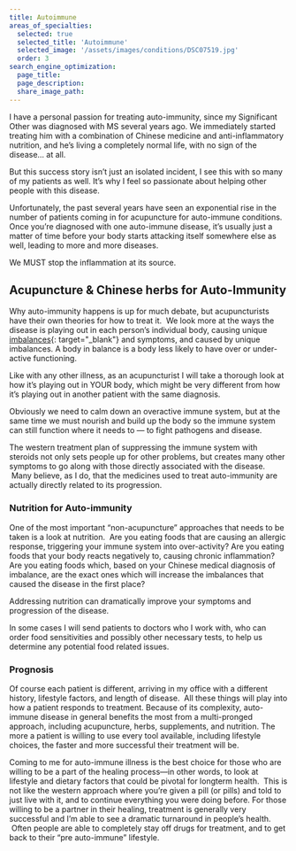 ```yaml
---
title: Autoimmune
areas_of_specialties:
  selected: true
  selected_title: 'Autoimmune'
  selected_image: '/assets/images/conditions/DSC07519.jpg'
  order: 3
search_engine_optimization:
  page_title:
  page_description:
  share_image_path:
---
```


I have a personal passion for treating auto-immunity, since my Significant Other was diagnosed with MS several years ago. We immediately started treating him with a combination of Chinese medicine and anti-inflammatory nutrition, and he’s living a completely normal life, with no sign of the disease… at all.

But this success story isn’t just an isolated incident, I see this with so many of my patients as well. It’s why I feel so passionate about helping other people with this disease.

Unfortunately, the past several years have seen an exponential rise in the number of patients coming in for acupuncture for auto-immune conditions. Once you’re diagnosed with one auto-immune disease, it’s usually just a matter of time before your body starts attacking itself somewhere else as well, leading to more and more diseases.

We MUST stop the inflammation at its source.

## Acupuncture & Chinese herbs for Auto-Immunity

Why auto-immunity happens is up for much debate, but acupuncturists have their own theories for how to treat it.&nbsp; We look more at the ways the disease is playing out in each person’s individual body, causing unique [imbalances](/2018/06/30/what-does-balance-actually-mean-in-the-acupuncture-clinic/){: target="_blank"} and symptoms, and caused by unique imbalances. A body in balance is a body less likely to have over or under-active functioning.

Like with any other illness, as an acupuncturist I will take a thorough look at how it’s playing out in YOUR body, which might be very different from how it’s playing out in another patient with the same diagnosis.

Obviously we need to calm down an overactive immune system, but at the same time we must nourish and build up the body so the immune system can still function where it needs to — to fight pathogens and disease.

The western treatment plan of suppressing the immune system with steroids not only sets people up for other problems, but creates many other symptoms to go along with those directly associated with the disease. &nbsp;Many believe, as I do, that the medicines used to treat auto-immunity are actually directly related to its progression.

### Nutrition for Auto-immunity

One of the most important “non-acupuncture” approaches that needs to be taken is a look at nutrition. &nbsp;Are you eating foods that are causing an allergic response, triggering your immune system into over-activity? Are you eating foods that your body reacts negatively to, causing chronic inflammation? Are you eating foods which, based on your Chinese medical diagnosis of imbalance, are the exact ones which will increase the imbalances that caused the disease in the first place?

Addressing nutrition can dramatically improve your symptoms and progression of the disease.

In some cases I will send patients to doctors who I work with, who can order food sensitivities and possibly other necessary tests, to help us determine any potential food related issues.

### Prognosis

Of course each patient is different, arriving in my office with a different history, lifestyle factors, and length of disease. &nbsp;All these things will play into how a patient responds to treatment. Because of its complexity, auto-immune disease in general benefits the most from a multi-pronged approach, including acupuncture, herbs, supplements, and nutrition. The more a patient is willing to use every tool available, including lifestyle choices, the faster and more successful their treatment will be.

Coming to me for auto-immune illness is the best choice for those who are willing to be a part of the healing process—in other words, to look at lifestyle and dietary factors that could be pivotal for longterm health. &nbsp;This is not like the western approach where you’re given a pill (or pills) and told to just live with it, and to continue everything you were doing before. For those willing to be a partner in their healing, treatment is generally very successful and I’m able to see a dramatic turnaround in people’s health. &nbsp;Often people are able to completely stay off drugs for treatment, and to get back to their “pre auto-immune” lifestyle.